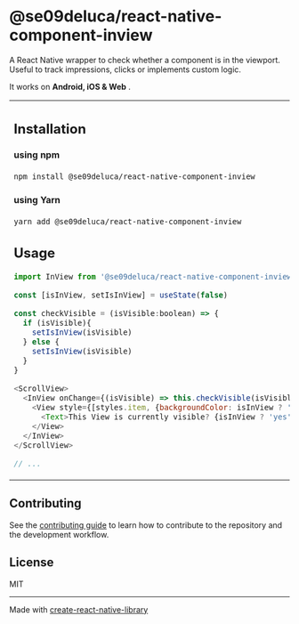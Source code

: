 # @se09deluca/react-native-component-inview

A React Native wrapper to check whether a component is in the viewport. Useful to track impressions, clicks or implements custom logic.

It works on **Android, iOS & Web** .

<table border="0">
 <tr>
    <td style="width: 50%; border-color: transparent;">

## Installation

#### using npm
```sh
npm install @se09deluca/react-native-component-inview
```
#### using Yarn
```sh
yarn add @se09deluca/react-native-component-inview
```


## Usage

```js
import InView from '@se09deluca/react-native-component-inview'

const [isInView, setIsInView] = useState(false)

const checkVisible = (isVisible:boolean) => {
  if (isVisible){
    setIsInView(isVisible)
  } else {
    setIsInView(isVisible)
  }
}

<ScrollView>
  <InView onChange={(isVisible) => this.checkVisible(isVisible)}>
    <View style={[styles.item, {backgroundColor: isInView ? 'yellow' : '#f9c2ff'}]}>
      <Text>This View is currently visible? {isInView ? 'yes': 'no'}</Text>
    </View>
  </InView>
</ScrollView>

// ...
```
</td>

<td style="width: 50%; border-color: transparent; text-align: center;">

## Demo

  <img src="https://drive.google.com/uc?export=view&id=1jjU2o1SnUEMvFR9MMqQHOaGtPOVdW7M-" style="width: 250px; max-width: 100%; height: auto" title="The original legends in a demo." alt="demo"/>
</td>
 </tr>
</table>


## Contributing

See the [contributing guide](CONTRIBUTING.md) to learn how to contribute to the repository and the development workflow.

## License

MIT

---

Made with [create-react-native-library](https://github.com/callstack/react-native-builder-bob)
